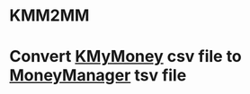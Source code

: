 # KMM2MM
# Convert [KMyMoney](https://kmymoney.org/) csv file to [MoneyManager](https://www.realbyteapps.com/) tsv file
